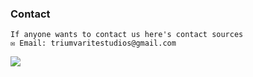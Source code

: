 ### Contact

```
If anyone wants to contact us here's contact sources
✉ Email: triumvaritestudios@gmail.com
```

![](https://raw.githubusercontent.com/TriumvirateStudios/TriumvirateStudios/main/Untitled.png)
